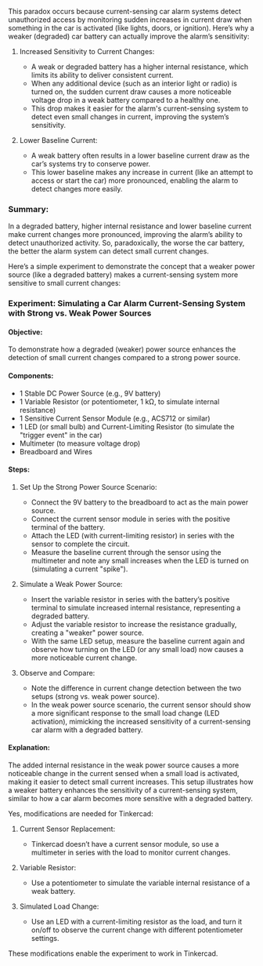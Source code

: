 This paradox occurs because current-sensing car alarm systems detect unauthorized access by monitoring sudden increases in current draw when something in the car is activated (like lights, doors, or ignition). Here’s why a weaker (degraded) car battery can actually improve the alarm’s sensitivity:

1. Increased Sensitivity to Current Changes:
   - A weak or degraded battery has a higher internal resistance, which limits its ability to deliver consistent current.
   - When any additional device (such as an interior light or radio) is turned on, the sudden current draw causes a more noticeable voltage drop in a weak battery compared to a healthy one.
   - This drop makes it easier for the alarm's current-sensing system to detect even small changes in current, improving the system’s sensitivity.

2. Lower Baseline Current:
   - A weak battery often results in a lower baseline current draw as the car’s systems try to conserve power.
   - This lower baseline makes any increase in current (like an attempt to access or start the car) more pronounced, enabling the alarm to detect changes more easily.

### Summary:
In a degraded battery, higher internal resistance and lower baseline current make current changes more pronounced, improving the alarm’s ability to detect unauthorized activity. So, paradoxically, the worse the car battery, the better the alarm system can detect small current changes.

Here’s a simple experiment to demonstrate the concept that a weaker power source (like a degraded battery) makes a current-sensing system more sensitive to small current changes:

### Experiment: Simulating a Car Alarm Current-Sensing System with Strong vs. Weak Power Sources

#### Objective:
To demonstrate how a degraded (weaker) power source enhances the detection of small current changes compared to a strong power source.

#### Components:
- 1 Stable DC Power Source (e.g., 9V battery)
- 1 Variable Resistor (or potentiometer, 1 kΩ, to simulate internal resistance)
- 1 Sensitive Current Sensor Module (e.g., ACS712 or similar)
- 1 LED (or small bulb) and Current-Limiting Resistor (to simulate the "trigger event" in the car)
- Multimeter (to measure voltage drop)
- Breadboard and Wires

#### Steps:
1. Set Up the Strong Power Source Scenario:
   - Connect the 9V battery to the breadboard to act as the main power source.
   - Connect the current sensor module in series with the positive terminal of the battery.
   - Attach the LED (with current-limiting resistor) in series with the sensor to complete the circuit.
   - Measure the baseline current through the sensor using the multimeter and note any small increases when the LED is turned on (simulating a current "spike").

2. Simulate a Weak Power Source:
   - Insert the variable resistor in series with the battery’s positive terminal to simulate increased internal resistance, representing a degraded battery.
   - Adjust the variable resistor to increase the resistance gradually, creating a "weaker" power source.
   - With the same LED setup, measure the baseline current again and observe how turning on the LED (or any small load) now causes a more noticeable current change.

3. Observe and Compare:
   - Note the difference in current change detection between the two setups (strong vs. weak power source).
   - In the weak power source scenario, the current sensor should show a more significant response to the small load change (LED activation), mimicking the increased sensitivity of a current-sensing car alarm with a degraded battery.

#### Explanation:
The added internal resistance in the weak power source causes a more noticeable change in the current sensed when a small load is activated, making it easier to detect small current increases. This setup illustrates how a weaker battery enhances the sensitivity of a current-sensing system, similar to how a car alarm becomes more sensitive with a degraded battery.

Yes, modifications are needed for Tinkercad:

1. Current Sensor Replacement:
   - Tinkercad doesn’t have a current sensor module, so use a multimeter in series with the load to monitor current changes.

2. Variable Resistor:
   - Use a potentiometer to simulate the variable internal resistance of a weak battery.

3. Simulated Load Change:
   - Use an LED with a current-limiting resistor as the load, and turn it on/off to observe the current change with different potentiometer settings.

These modifications enable the experiment to work in Tinkercad.
